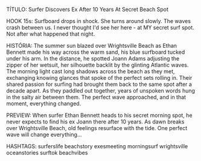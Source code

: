 TÍTULO: Surfer Discovers Ex After 10 Years At Secret Beach Spot

HOOK 15s:
Surfboard drops in shock. She turns around slowly. The waves crash between us. I never thought I'd see her here - at MY secret surf spot. Not after what happened that night.

HISTÓRIA:
The summer sun blazed over Wrightsville Beach as Ethan Bennett made his way across the warm sand, his blue surfboard tucked under his arm. In the distance, he spotted Joann Adams adjusting the zipper of her wetsuit, her silhouette backlit by the glinting Atlantic waves. The morning light cast long shadows across the beach as they met, exchanging knowing glances that spoke of the perfect sets rolling in. Their shared passion for surfing had brought them back to the same spot after a decade apart. As they paddled out together, years of unspoken words hung in the salty air between them. The perfect wave approached, and in that moment, everything changed.

PREVIEW:
When surfer Ethan Bennett heads to his secret morning spot, he never expects to find his ex Joann there after 10 years. As dawn breaks over Wrightsville Beach, old feelings resurface with the tide. One perfect wave will change everything...

HASHTAGS:
surferslife beachstory exesmeeting morningsurf wrightsville oceanstories surftok beachvibes